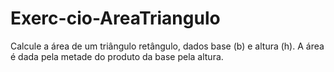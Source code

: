 # Exerc-cio-AreaTriangulo
Calcule a área de um triângulo retângulo, dados base (b) e altura (h). A área é dada pela metade do produto da base pela altura.
